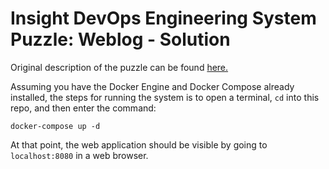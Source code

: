 # Insight DevOps Engineering System Puzzle: Weblog - Solution


Original description of the puzzle can be found [here.](https://github.com/InsightDataScience/System-Puzzle-Weblog)

Assuming you have the Docker Engine and Docker Compose already installed, the steps for running the system is to open a terminal, `cd` into this repo, and then enter the command:

    docker-compose up -d

At that point, the web application should be visible by going to `localhost:8080` in a web browser.
